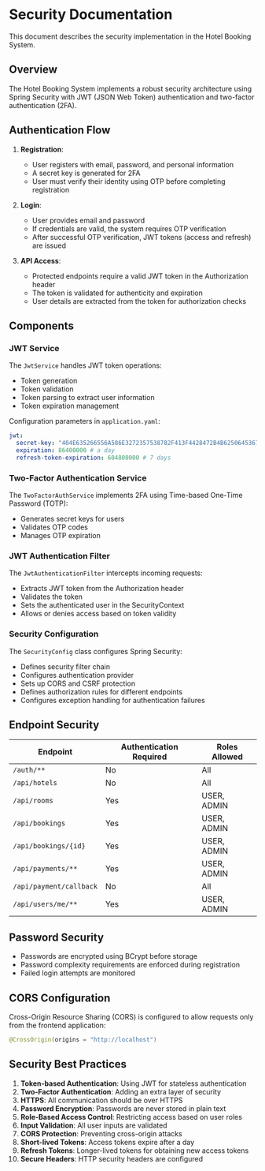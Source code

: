 # Security Documentation

This document describes the security implementation in the Hotel Booking System.

## Overview

The Hotel Booking System implements a robust security architecture using Spring Security with JWT (JSON Web Token) authentication and two-factor authentication (2FA).

## Authentication Flow

1. **Registration**:
   - User registers with email, password, and personal information
   - A secret key is generated for 2FA
   - User must verify their identity using OTP before completing registration

2. **Login**:
   - User provides email and password
   - If credentials are valid, the system requires OTP verification
   - After successful OTP verification, JWT tokens (access and refresh) are issued

3. **API Access**:
   - Protected endpoints require a valid JWT token in the Authorization header
   - The token is validated for authenticity and expiration
   - User details are extracted from the token for authorization checks

## Components

### JWT Service

The `JwtService` handles JWT token operations:

- Token generation
- Token validation
- Token parsing to extract user information
- Token expiration management

Configuration parameters in `application.yaml`:
```yaml
jwt:
  secret-key: "404E635266556A586E3272357538782F413F4428472B4B6250645367566B5970"
  expiration: 86400000 # a day
  refresh-token-expiration: 604800000 # 7 days
```

### Two-Factor Authentication Service

The `TwoFactorAuthService` implements 2FA using Time-based One-Time Password (TOTP):

- Generates secret keys for users
- Validates OTP codes
- Manages OTP expiration

### JWT Authentication Filter

The `JwtAuthenticationFilter` intercepts incoming requests:

- Extracts JWT token from the Authorization header
- Validates the token
- Sets the authenticated user in the SecurityContext
- Allows or denies access based on token validity

### Security Configuration

The `SecurityConfig` class configures Spring Security:

- Defines security filter chain
- Configures authentication provider
- Sets up CORS and CSRF protection
- Defines authorization rules for different endpoints
- Configures exception handling for authentication failures

## Endpoint Security

| Endpoint | Authentication Required | Roles Allowed |
|----------|-------------------------|---------------|
| `/auth/**` | No | All |
| `/api/hotels` | No | All |
| `/api/rooms` | Yes | USER, ADMIN |
| `/api/bookings` | Yes | USER, ADMIN |
| `/api/bookings/{id}` | Yes | USER, ADMIN |
| `/api/payments/**` | Yes | USER, ADMIN |
| `/api/payment/callback` | No | All |
| `/api/users/me/**` | Yes | USER, ADMIN |

## Password Security

- Passwords are encrypted using BCrypt before storage
- Password complexity requirements are enforced during registration
- Failed login attempts are monitored

## CORS Configuration

Cross-Origin Resource Sharing (CORS) is configured to allow requests only from the frontend application:

```java
@CrossOrigin(origins = "http://localhost")
```

## Security Best Practices

1. **Token-based Authentication**: Using JWT for stateless authentication
2. **Two-Factor Authentication**: Adding an extra layer of security
3. **HTTPS**: All communication should be over HTTPS
4. **Password Encryption**: Passwords are never stored in plain text
5. **Role-Based Access Control**: Restricting access based on user roles
6. **Input Validation**: All user inputs are validated
7. **CORS Protection**: Preventing cross-origin attacks
8. **Short-lived Tokens**: Access tokens expire after a day
9. **Refresh Tokens**: Longer-lived tokens for obtaining new access tokens
10. **Secure Headers**: HTTP security headers are configured